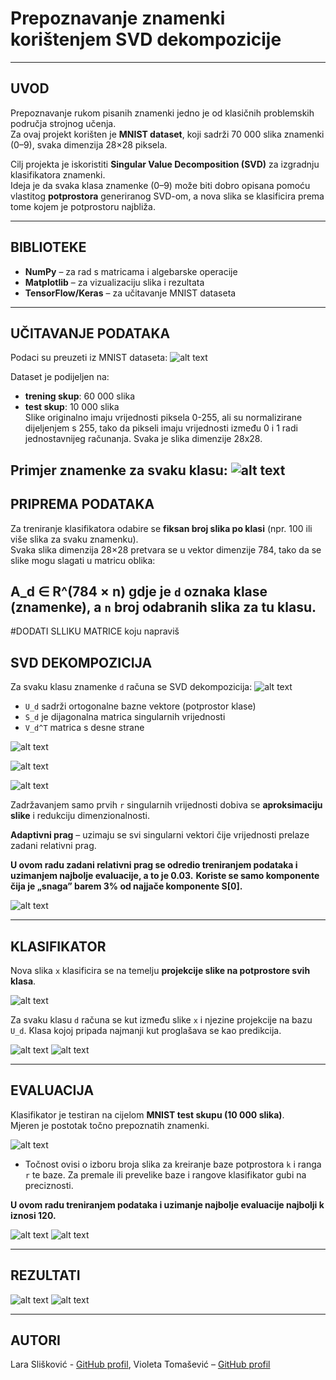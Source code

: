 # Prepoznavanje znamenki korištenjem SVD dekompozicije

---

## UVOD
Prepoznavanje rukom pisanih znamenki jedno je od klasičnih problemskih područja strojnog učenja.  
Za ovaj projekt korišten je **MNIST dataset**, koji sadrži 70 000 slika znamenki (0–9), svaka dimenzija 28×28 piksela.  

Cilj projekta je iskoristiti **Singular Value Decomposition (SVD)** za izgradnju klasifikatora znamenki.  
Ideja je da svaka klasa znamenke (0–9) može biti dobro opisana pomoću vlastitog **potprostora** generiranog SVD-om, a nova slika se klasificira prema tome kojem je potprostoru najbliža.

---

## BIBLIOTEKE
- **NumPy** – za rad s matricama i algebarske operacije  
- **Matplotlib** – za vizualizaciju slika i rezultata  
- **TensorFlow/Keras** – za učitavanje MNIST dataseta  

---

## UČITAVANJE PODATAKA
Podaci su preuzeti iz MNIST dataseta:
![alt text](images/loading.png) 

Dataset je podijeljen na:  
- **trening skup**: 60 000 slika  
- **test skup**: 10 000 slika  
Slike originalno imaju vrijednosti piksela 0-255, ali su normalizirane dijeljenjem s 255, tako da pikseli imaju vrijednosti između 0 i 1 radi jednostavnijeg računanja. 
Svaka je slika dimenzije 28x28.

Primjer znamenke za svaku klasu: 
![alt text](images/examples.png)
---

## PRIPREMA PODATAKA
Za treniranje klasifikatora odabire se **fiksan broj slika po klasi** (npr. 100 ili više slika za svaku znamenku).  
Svaka slika dimenzija 28×28 pretvara se u vektor dimenzije 784, tako da se slike mogu slagati u matricu oblika:


A_d ∈ R^(784 × n)
gdje je `d` oznaka klase (znamenke), a `n` broj odabranih slika za tu klasu.
---
#DODATI SLLIKU MATRICE koju napraviš

## SVD DEKOMPOZICIJA
Za svaku klasu znamenke `d` računa se SVD dekompozicija:
![alt text](images/svd_code.png) 
- `U_d` sadrži ortogonalne bazne vektore (potprostor klase)  
- `S_d` je dijagonalna matrica singularnih vrijednosti  
- `V_d^T` matrica s desne strane 


![alt text](images/svd_image.jpg) 


![alt text](images/singular_values.png) 

![alt text](images/dim_reduction.png) 

Zadržavanjem samo prvih `r` singularnih vrijednosti dobiva se  **aproksimaciju slike** i redukciju dimenzionalnosti.  

**Adaptivni prag** – uzimaju se svi singularni vektori čije vrijednosti prelaze zadani relativni prag.

**U ovom radu zadani relativni prag se odredio treniranjem podataka i uzimanjem najbolje evaluacije, a to je 0.03.** **Koriste se samo komponente čija je „snaga” barem 3% od najjače komponente S[0].**  

![alt text](images/rang_code.png) 

---

## KLASIFIKATOR
Nova slika `x` klasificira se na temelju **projekcije slike na potprostore svih klasa**. 

![alt text](images/angle.png) 


Za svaku klasu `d` računa se kut između slike `x` i njezine projekcije na bazu `U_d`. Klasa kojoj pripada najmanji kut proglašava se kao predikcija.

![alt text](images/classification_code.png) 
![alt text](images/evaluation_code.png)

---

## EVALUACIJA
Klasifikator je testiran na cijelom **MNIST test skupu (10 000 slika)**.  
Mjeren je postotak točno prepoznatih znamenki.  

![alt text](images/image-6.png)

- Točnost ovisi o izboru broja slika za kreiranje baze potprostora `k` i ranga `r` te baze. Za premale ili prevelike baze i rangove klasifikator gubi na preciznosti.

**U ovom radu treniranjem podataka i uzimanje najbolje evaluacije najbolji k iznosi 120.**

![alt text](images/graph_rang.png)
![alt text](images/graph.png)

---

## REZULTATI
![alt text](images/correct_predictions.png)
![alt text](images/incorrect_predictions.png)

---


## AUTORI
Lara Slišković - [GitHub profil](https://github.com/lsliskov), Violeta Tomašević – [GitHub profil](https://github.com/tvojprofil)